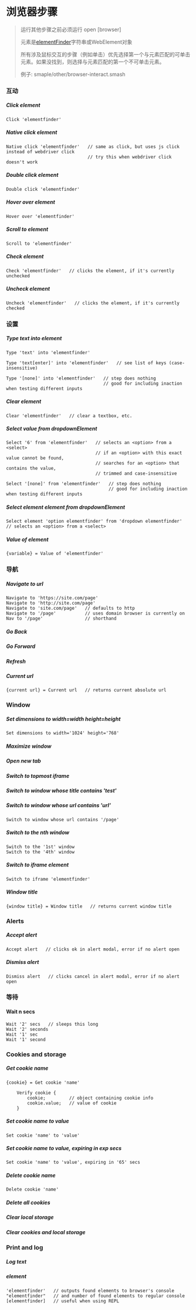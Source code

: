 # 浏览器步骤

> 运行其他步骤之前必须运行 open \[browser\]
>
> 元素是[elementFinder](/uice-shi/yuan-su-cha-zhao-qi.md)字符串或WebElement对象
>
> 所有涉及鼠标交互的步骤（例如单击）优先选择第一个与元素匹配的可单击元素。如果没找到，则选择与元素匹配的第一个不可单击元素。
>
> 例子: smaple/other/browser-interact.smash

### 互动

##### Click element

```
Click 'elementfinder'
```

##### Native click element

```
Native click 'elementfinder'   // same as click, but uses js click instead of webdriver click
                               // try this when webdriver click doesn't work
```

##### Double click element

```
Double click 'elementfinder'
```

##### Hover over element

```
Hover over 'elementfinder'
```

##### Scroll to element

```
Scroll to 'elementfinder'
```

##### Check element

```
Check 'elementfinder'   // clicks the element, if it's currently unchecked
```

##### Uncheck element

```
Uncheck 'elementfinder'   // clicks the element, if it's currently checked
```

### 设置

##### Type text into element

```
Type 'text' into 'elementfinder'

Type 'text[enter]' into 'elementfinder'   // see list of keys (case-insensitive)

Type '[none]' into 'elementfinder'   // step does nothing
                                     // good for including inaction when testing different inputs
```

##### Clear element

```
Clear 'elementfinder'   // clear a textbox, etc.
```

##### Select value from dropdownElement

```
Select '6' from 'elementfinder'   // selects an <option> from a <select>
                                  // if an <option> with this exact value cannot be found,
                                  // searches for an <option> that contains the value,
                                  // trimmed and case-insensitive

Select '[none]' from 'elementfinder'   // step does nothing
                                       // good for including inaction when testing different inputs
```

##### Select element element from dropdownElement

```
Select element 'option elementfinder' from 'dropdown elementfinder'   // selects an <option> from a <select>
```

##### Value of element

```
{variable} = Value of 'elementfinder'
```

### 导航

##### Navigate to url

```
Navigate to 'https://site.com/page'
Navigate to 'http://site.com/page'
Navigate to 'site.com/page'   // defaults to http
Navigate to '/page'           // uses domain browser is currently on
Nav to '/page'                // shorthand
```

##### Go Back

##### Go Forward

##### Refresh

##### Current url

```
{current url} = Current url   // returns current absolute url
```

### Window

##### Set dimensions to width=width height=height

```
Set dimensions to width='1024' height='768'
```

##### Maximize window

##### Open new tab

##### Switch to topmost iframe

##### Switch to window whose title contains 'test'

##### Switch to window whose url contains 'url'

```
Switch to window whose url contains '/page'
```

##### Switch to the nth window

```
Switch to the '1st' window
Switch to the '4th' window
```

##### Switch to iframe element

```
Switch to iframe 'elementfinder'
```

##### Window title

```
{window title} = Window title   // returns current window title
```

### Alerts

##### Accept alert

```
Accept alert   // clicks ok in alert modal, error if no alert open
```

##### Dismiss alert

```
Dismiss alert   // clicks cancel in alert modal, error if no alert open
```

### 等待

#### Wait n secs

```
Wait '2' secs   // sleeps this long
Wait '2' seconds
Wait '1' sec
Wait '1' second
```

### Cookies and storage

##### Get cookie name

```
{cookie} = Get cookie 'name'

    Verify cookie {
        cookie;         // object containing cookie info
        cookie.value;   // value of cookie
    }
```

##### Set cookie name to value

```
Set cookie 'name' to 'value'
```

##### Set cookie name to value, expiring in exp secs

```
Set cookie 'name' to 'value', expiring in '65' secs
```

##### Delete cookie name

```
Delete cookie 'name'
```

##### Delete all cookies

##### Clear local storage

##### Clear cookies and local storage

### Print and log

##### Log text

##### element

```
'elementfinder'   // outputs found elements to browser's console
"elementfinder"   // and number of found elements to regular console
[elementfinder]   // useful when using REPL
```



